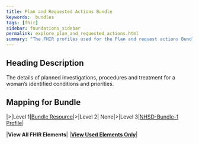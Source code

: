 ```yaml
---
title: Plan and Requested Actions Bundle
keywords:  bundles
tags: [fhir]
sidebar: foundations_sidebar
permalink: explore_plan_and_requested_actions.html
summary: "The FHIR profiles used for the Plan and request actions Bundle"
---
```


## Heading Description ##
The details of planned investigations, procedures and treatment for a woman’s identified conditions and priorities.

## Mapping for Bundle ##

|>|Level 1|[Bundle Resource](http://hl7.org/fhir/stu3/bundle.html)|>|Level 2| None|>|Level 3|[NHSD-Bundle-1 Profile](http://xxx)|

|**View All FHIR Elements**|    |**[View Used Elements Only](explore_plan_and_requested_actions.html#mapping-for-bundle)**| 
